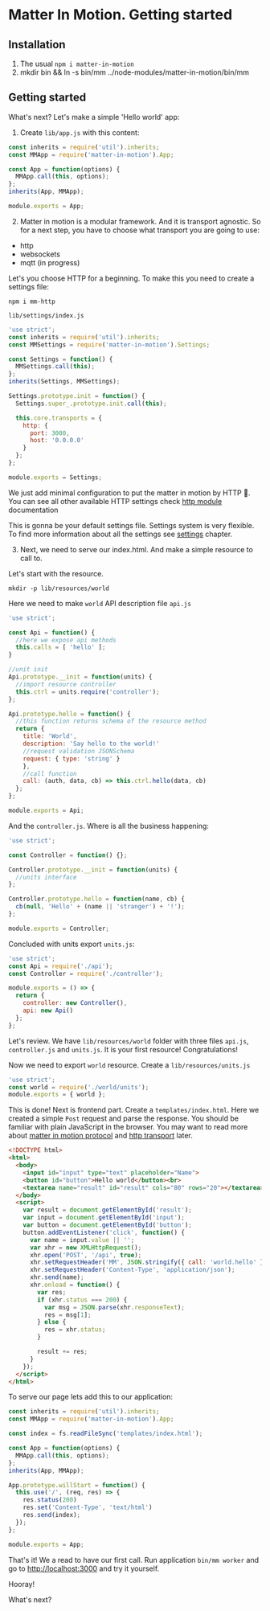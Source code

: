 # Matter In Motion. Getting started

## Installation

1. The usual `npm i matter-in-motion`
2. mkdir bin && ln -s bin/mm ../node-modules/matter-in-motion/bin/mm

## Getting started

What's next? Let's make a simple 'Hello world' app:

1. Create `lib/app.js` with this content:

```js
const inherits = require('util').inherits;
const MMApp = require('matter-in-motion').App;

const App = function(options) {
  MMApp.call(this, options);
};
inherits(App, MMApp);

module.exports = App;
```

2. Matter in motion is a modular framework. And it is transport agnostic. So for a next step, you have to choose what transport you are going to use:
  - http
  - websockets
  - mqtt (in progress)

Let's you choose HTTP for a beginning. To make this you need to create a settings file:

`npm i mm-http`

`lib/settings/index.js`

```js
'use strict';
const inherits = require('util').inherits;
const MMSettings = require('matter-in-motion').Settings;

const Settings = function() {
  MMSettings.call(this);
};
inherits(Settings, MMSettings);

Settings.prototype.init = function() {
  Settings.super_.prototype.init.call(this);

  this.core.transports = {
    http: {
      port: 3000,
      host: '0.0.0.0'
    }
  };
};

module.exports = Settings;
```

We just add minimal configuration to put the matter in motion by HTTP 🙂. You can see all other available HTTP settings check [http module](https://github.com/matter-in-motion/mm-http) documentation

This is gonna be your default settings file. Settings system is very flexible. To find more information about all the settings see [settings](https://github.com/matter-in-motion/mm/blob/master/docs/settings.md) chapter.

3. Next, we need to serve our index.html. And make a simple resource to call to.

Let's start with the resource.

`mkdir -p lib/resources/world`

Here we need to make `world` API description file `api.js`

```js
'use strict';

const Api = function() {
  //here we expose api methods
  this.calls = [ 'hello' ];
}

//unit init
Api.prototype.__init = function(units) {
  //import resource controller
  this.ctrl = units.require('controller');
};

Api.prototype.hello = function() {
  //this function returns schema of the resource method
  return {
    title: 'World',
    description: 'Say hello to the world!'
    //request validation JSONSchema
    request: { type: 'string' }
    },
    //call function
    call: (auth, data, cb) => this.ctrl.hello(data, cb)
  };
};

module.exports = Api;
```

And the `controller.js`. Where is all the business happening:

```js
'use strict';

const Controller = function() {};

Controller.prototype.__init = function(units) {
  //units interface
};

Controller.prototype.hello = function(name, cb) {
  cb(null, 'Hello' + (name || 'stranger') + '!');
};

module.exports = Controller;
```

Concluded with units export `units.js`:

```js
'use strict';
const Api = require('./api');
const Controller = require('./controller');

module.exports = () => {
  return {
    controller: new Controller(),
    api: new Api()
  };
};
```

Let's review. We have `lib/resources/world` folder with three files `api.js`, `controller.js` and `units.js`. It is your first resource! Congratulations!

Now we need to export `world` resource. Create a `lib/resources/units.js`

```js
'use strict';
const world = require('./world/units');
module.exports = { world };
```

This is done! Next is frontend part. Create a `templates/index.html`. Here we created a simple `Post` request and parse the response. You should be familiar with plain JavaScript in the browser. You may want to read more about [matter in motion protocol](https://github.com/matter-in-motion/mm/blob/master/docs/protocol.md) and [http transport](https://github.com/matter-in-motion/mm-http) later.

```html
<!DOCTYPE html>
<html>
  <body>
    <input id="input" type="text" placeholder="Name">
    <button id="button">Hello world</button><br>
    <textarea name="result" id="result" cols="80" rows="20"></textarea>
  </body>
  <script>
    var result = document.getElementById('result');
    var input = document.getElementById('input');
    var button = document.getElementById('button');
    button.addEventListener('click', function() {
      var name = input.value || '';
      var xhr = new XMLHttpRequest();
      xhr.open('POST', '/api', true);
      xhr.setRequestHeader('MM', JSON.stringify({ call: 'world.hello' }) );
      xhr.setRequestHeader('Content-Type', 'application/json');
      xhr.send(name);
      xhr.onload = function() {
        var res;
        if (xhr.status === 200) {
          var msg = JSON.parse(xhr.responseText);
          res = msg[1];
        } else {
          res = xhr.status;
        }

        result += res;
      }
    });
  </script>
</html>
```

To serve our page lets add this to our application:

```js
const inherits = require('util').inherits;
const MMApp = require('matter-in-motion').App;

const index = fs.readFileSync('templates/index.html');

const App = function(options) {
  MMApp.call(this, options);
};
inherits(App, MMApp);

App.prototype.willStart = function() {
  this.use('/', (req, res) => {
    res.status(200)
    res.set('Content-Type', 'text/html')
    res.send(index);
  });
};

module.exports = App;
```

That's it! We a read to have our first call. Run application `bin/mm worker` and go to [http://localhost:3000](http://localhost:3000) and try it yourself.

Hooray!

What's next?



